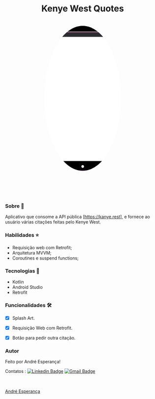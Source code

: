 <h1 align="center">Kenye West Quotes</h1>


<h1 align="center">
  
   <img style="border-radius: 50%;" src="./assets/gifQuotes1.gif" width="250px;" alt=""/>
  
</h1>


<h1 align="center">
  
   <img style="border-radius: 50%;" src="./assets/gifGame.gif" width="250px;" alt=""/>
  
</h1>


### Sobre :book:
 Aplicativo que consome a API pública [https://kanye.rest], e fornece ao usuário várias citações feitas pelo Kenye West.
 
 ### Habilidades :star:
- Requisição web com Retrofit;
- Arquitetura MVVM;
- Coroutines e suspend functions;
 
 ### Tecnologias :rocket:
 
 - Kotlin 
 - Android Studio
 - Retrofit
 
 ### Funcionalidades 🛠

- [x] Splash Art.
- [x] Requisição Web com Retrofit.
- [x] Botão para pedir outra citação.


### Autor


Feito por André Esperança!

Contatos :
[![Linkedin Badge](https://img.shields.io/badge/-André-blue?style=flat-square&logo=Linkedin&logoColor=white&link=https://www.linkedin.com/in/andr%C3%A9-esperan%C3%A7a-34021a235/)](https://www.linkedin.com/in/andr%C3%A9-esperan%C3%A7a-34021a235/) 
[![Gmail Badge](https://img.shields.io/badge/-andreesperanca2010.com-c14438?style=flat-square&logo=Gmail&logoColor=white&link=mailto:andreesperanca2010@gmail.com)](mailto:andreesperanca2010@gmail.com)

<a href="https://github.com/andreesperanca">
 <br /> 
 <img style="border-radius: 50%;" src="https://avatars.githubusercontent.com/andreesperanca" width="100px;" alt=""/>
 <br />
  <a href="https://github.com/andreesperanca" title="">André Esperança</a>
